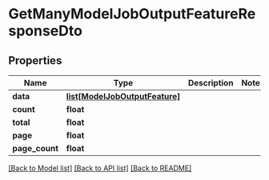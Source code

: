 # GetManyModelJobOutputFeatureResponseDto

## Properties
Name | Type | Description | Notes
------------ | ------------- | ------------- | -------------
**data** | [**list[ModelJobOutputFeature]**](ModelJobOutputFeature.md) |  | 
**count** | **float** |  | 
**total** | **float** |  | 
**page** | **float** |  | 
**page_count** | **float** |  | 

[[Back to Model list]](../README.md#documentation-for-models) [[Back to API list]](../README.md#documentation-for-api-endpoints) [[Back to README]](../README.md)

